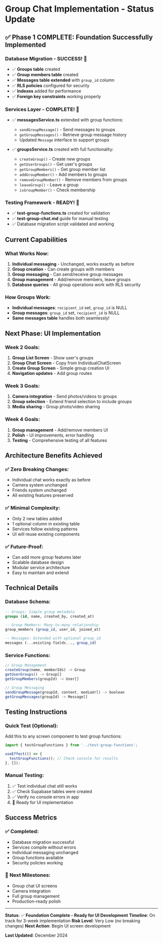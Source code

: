 # Group Chat Implementation - Status Update

## ✅ **Phase 1 COMPLETE: Foundation Successfully Implemented**

### **Database Migration - SUCCESS! 🎉**
- ✅ **Groups table** created
- ✅ **Group members table** created  
- ✅ **Messages table extended** with `group_id` column
- ✅ **RLS policies** configured for security
- ✅ **Indexes** added for performance
- ✅ **Foreign key constraints** working properly

### **Services Layer - COMPLETE! 🎯**
- ✅ **messagesService.ts** extended with group functions:
  - `sendGroupMessage()` - Send messages to groups
  - `getGroupMessages()` - Retrieve group message history
  - Updated `Message` interface to support groups

- ✅ **groupsService.ts** created with full functionality:
  - `createGroup()` - Create new groups
  - `getUserGroups()` - Get user's groups
  - `getGroupMembers()` - Get group member list
  - `addGroupMember()` - Add members to groups
  - `removeGroupMember()` - Remove members from groups
  - `leaveGroup()` - Leave a group
  - `isGroupMember()` - Check membership

### **Testing Framework - READY! 🧪**
- ✅ **test-group-functions.ts** created for validation
- ✅ **test-group-chat.md** guide for manual testing
- ✅ Database migration script validated and working

## **Current Capabilities**

### **What Works Now:**
1. **Individual messaging** - Unchanged, works exactly as before
2. **Group creation** - Can create groups with members
3. **Group messaging** - Can send/receive group messages
4. **Group management** - Add/remove members, leave groups
5. **Database queries** - All group operations work with RLS security

### **How Groups Work:**
- **Individual messages**: `recipient_id` set, `group_id` is NULL
- **Group messages**: `group_id` set, `recipient_id` is NULL
- **Same messages table** handles both seamlessly!

## **Next Phase: UI Implementation**

### **Week 2 Goals:**
1. **Group List Screen** - Show user's groups
2. **Group Chat Screen** - Copy from IndividualChatScreen
3. **Create Group Screen** - Simple group creation UI
4. **Navigation updates** - Add group routes

### **Week 3 Goals:**
1. **Camera integration** - Send photos/videos to groups
2. **Group selection** - Extend friend selection to include groups
3. **Media sharing** - Group photo/video sharing

### **Week 4 Goals:**
1. **Group management** - Add/remove members UI
2. **Polish** - UI improvements, error handling
3. **Testing** - Comprehensive testing of all features

## **Architecture Benefits Achieved**

### ✅ **Zero Breaking Changes:**
- Individual chat works exactly as before
- Camera system unchanged
- Friends system unchanged
- All existing features preserved

### ✅ **Minimal Complexity:**
- Only 2 new tables added
- 1 optional column in existing table
- Services follow existing patterns
- UI will reuse existing components

### ✅ **Future-Proof:**
- Can add more group features later
- Scalable database design
- Modular service architecture
- Easy to maintain and extend

## **Technical Details**

### **Database Schema:**
```sql
-- Groups: Simple group metadata
groups (id, name, created_by, created_at)

-- Group Members: Many-to-many relationship
group_members (group_id, user_id, joined_at)

-- Messages: Extended with optional group_id
messages (...existing fields..., group_id)
```

### **Service Functions:**
```typescript
// Group Management
createGroup(name, memberIds) -> Group
getUserGroups() -> Group[]
getGroupMembers(groupId) -> User[]

// Group Messaging  
sendGroupMessage(groupId, content, mediaUrl) -> boolean
getGroupMessages(groupId) -> Message[]
```

## **Testing Instructions**

### **Quick Test (Optional):**
Add this to any screen component to test group functions:

```typescript
import { testGroupFunctions } from '../test-group-functions';

useEffect(() => {
  testGroupFunctions(); // Check console for results
}, []);
```

### **Manual Testing:**
1. ✅ Test individual chat still works
2. ✅ Check Supabase tables were created
3. ✅ Verify no console errors in app
4. 🔄 Ready for UI implementation

## **Success Metrics**

### ✅ **Completed:**
- Database migration successful
- Services compile without errors
- Individual messaging unchanged
- Group functions available
- Security policies working

### 🔄 **Next Milestones:**
- Group chat UI screens
- Camera integration
- Full group management
- Production-ready polish

---

**Status**: ✅ **Foundation Complete - Ready for UI Development**
**Timeline**: On track for 3-week implementation
**Risk Level**: Very Low (no breaking changes)
**Next Action**: Begin UI screen development

**Last Updated**: December 2024 
